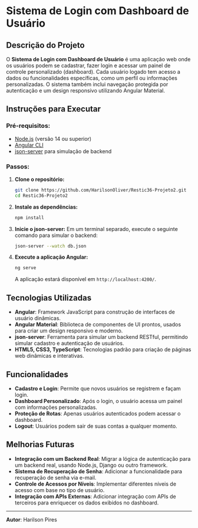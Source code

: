 # Sistema de Login com Dashboard de Usuário

## Descrição do Projeto
O **Sistema de Login com Dashboard de Usuário** é uma aplicação web onde os usuários podem se cadastrar, fazer login e acessar um painel de controle personalizado (dashboard). Cada usuário logado tem acesso a dados ou funcionalidades específicas, como um perfil ou informações personalizadas. O sistema também inclui navegação protegida por autenticação e um design responsivo utilizando Angular Material.

## Instruções para Executar

### Pré-requisitos:
- [Node.js](https://nodejs.org/) (versão 14 ou superior)
- [Angular CLI](https://angular.io/cli)
- [json-server](https://github.com/typicode/json-server) para simulação de backend

### Passos:
1. **Clone o repositório:**
   ```bash
   git clone https://github.com/HarilsonOliver/Restic36-Projeto2.git
   cd Restic36-Projeto2
   ```

2. **Instale as dependências:**
   ```bash
   npm install
   ```

3. **Inicie o json-server:**
   Em um terminal separado, execute o seguinte comando para simular o backend:
   ```bash
   json-server --watch db.json
   ```

4. **Execute a aplicação Angular:**
   ```bash
   ng serve
   ```
   A aplicação estará disponível em `http://localhost:4200/`.

## Tecnologias Utilizadas
- **Angular**: Framework JavaScript para construção de interfaces de usuário dinâmicas.
- **Angular Material**: Biblioteca de componentes de UI prontos, usados para criar um design responsivo e moderno.
- **json-server**: Ferramenta para simular um backend RESTful, permitindo simular cadastro e autenticação de usuários.
- **HTML5, CSS3, TypeScript**: Tecnologias padrão para criação de páginas web dinâmicas e interativas.

## Funcionalidades
- **Cadastro e Login**: Permite que novos usuários se registrem e façam login.
- **Dashboard Personalizado**: Após o login, o usuário acessa um painel com informações personalizadas.
- **Proteção de Rotas**: Apenas usuários autenticados podem acessar o dashboard.
- **Logout**: Usuários podem sair de suas contas a qualquer momento.

## Melhorias Futuras
- **Integração com um Backend Real**: Migrar a lógica de autenticação para um backend real, usando Node.js, Django ou outro framework.
- **Sistema de Recuperação de Senha**: Adicionar a funcionalidade para recuperação de senha via e-mail.
- **Controle de Acessos por Níveis**: Implementar diferentes níveis de acesso com base no tipo de usuário.
- **Integração com APIs Externas**: Adicionar integração com APIs de terceiros para enriquecer os dados exibidos no dashboard.

---

**Autor**: Harilson Pires
